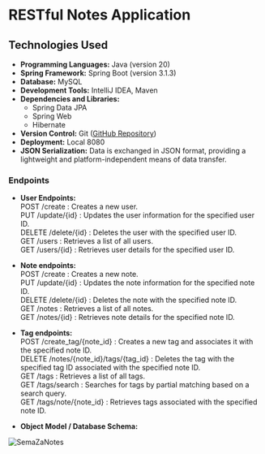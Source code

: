# RESTful Notes Application

## Technologies Used
- **Programming Languages:** Java (version 20)
- **Spring Framework:** Spring Boot (version 3.1.3)
- **Database:** MySQL
- **Development Tools:** IntelliJ IDEA, Maven
- **Dependencies and Libraries:**
  - Spring Data JPA
  - Spring Web
  - Hibernate
- **Version Control:** Git ([GitHub Repository](https://github.com/DataBora/notes-rest-app))
- **Deployment:** Local 8080
- **JSON Serialization:** Data is exchanged in JSON format, providing a lightweight and platform-independent means of data transfer.

### Endpoints
- **User Endpoints:**<br>
POST /create : Creates a new user.<br>
PUT /update/{id} : Updates the user information for the specified user ID.<br>
DELETE /delete/{id} : Deletes the user with the specified user ID.<br>
GET /users : Retrieves a list of all users.<br>
GET /users/{id} : Retrieves user details for the specified user ID.<br>
- **Note endpoints:**<br>
POST /create : Creates a new note.<br>
PUT /update/{id} : Updates the note information for the specified note ID.<br>
DELETE /delete/{id} : Deletes the note with the specified note ID.<br>
GET /notes : Retrieves a list of all notes.<br>
GET /notes/{id} : Retrieves note details for the specified note ID.<br>
- **Tag endpoints:**<br>
POST /create_tag/{note_id} : Creates a new tag and associates it with the specified note ID.<br>
DELETE /notes/{note_id}/tags/{tag_id} : Deletes the tag with the specified tag ID associated with the specified note ID.<br>
GET /tags : Retrieves a list of all tags.<br>
GET /tags/search : Searches for tags by partial matching based on a search query.<br>
GET /tags/note/{note_id} : Retrieves tags associated with the specified note ID.<br>

- **Object Model / Database Schema:**

![SemaZaNotes](https://github.com/DataBora/notes-rest-app/assets/94956337/399047bc-9474-463d-be55-b1e697eb274b)

